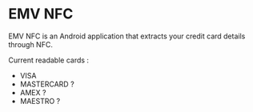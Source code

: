 EMV NFC
======

EMV NFC is an Android application that extracts your credit card details through NFC.

Current readable cards :
- VISA
- MASTERCARD ?
- AMEX ?
- MAESTRO ?
